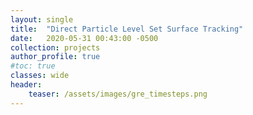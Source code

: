 ```yaml
---
layout: single
title:  "Direct Particle Level Set Surface Tracking"
date:   2020-05-31 00:43:00 -0500
collection: projects
author_profile: true
#toc: true
classes: wide
header:
    teaser: /assets/images/gre_timesteps.png
---
```


